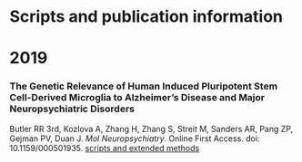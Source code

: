 # Scripts and publication information

# 2019
### The Genetic Relevance of Human Induced Pluripotent Stem Cell-Derived Microglia to Alzheimer’s Disease and Major Neuropsychiatric Disorders
Butler RR 3rd, Kozlova A, Zhang H, Zhang S, Streit M, Sanders AR, Pang ZP, Gejman PV, Duan J.
_Mol Neuropsychiatry_.	Online First Access. doi: 10.1159/000501935. [scripts and extended methods](iMicroglia.md)
